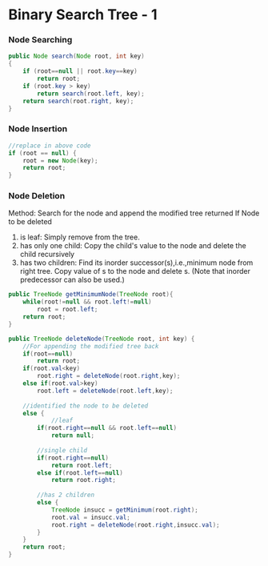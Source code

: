 # Binary Search Tree - 1
### Node Searching
```java
public Node search(Node root, int key) 
{ 
    if (root==null || root.key==key) 
        return root; 
    if (root.key > key) 
        return search(root.left, key); 
    return search(root.right, key); 
} 
```
### Node Insertion
```java
//replace in above code
if (root == null) { 
    root = new Node(key); 
    return root; 
} 
 ```
  
### Node Deletion
Method: Search for the node and append the modified tree returned 
If Node to be deleted 
1) is leaf: Simply remove from the tree.
2) has only one child: Copy the child's value to the node and delete the child recursively
3) has two children: Find its inorder successor(s),i.e.,minimum node from right tree. Copy value of s to the node and delete s. 
(Note that inorder predecessor can also be used.)
```java
public TreeNode getMinimumNode(TreeNode root){
	while(root!=null && root.left!=null)
		root = root.left;
	return root;
}

public TreeNode deleteNode(TreeNode root, int key) {
	//For appending the modified tree back
	if(root==null)
		return root;
	if(root.val<key)
		root.right = deleteNode(root.right,key);
	else if(root.val>key)
		root.left = deleteNode(root.left,key);
	
	//identified the node to be deleted 
	else {
	        //leaf
		if(root.right==null && root.left==null)                
			return null;
			
		//single child
		if(root.right==null)
			return root.left;
		else if(root.left==null)
			return root.right;
			
		//has 2 children	
		else {
			TreeNode insucc = getMinimum(root.right);
			root.val = insucc.val;
			root.right = deleteNode(root.right,insucc.val);
		}
	}	
	return root;
}
```
